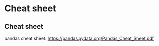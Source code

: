 # Cheat sheet

## Cheat sheet

pandas cheat sheet: <https://pandas.pydata.org/Pandas_Cheat_Sheet.pdf>
